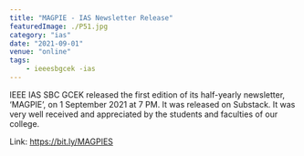 ```yaml
---
title: "MAGPIE - IAS Newsletter Release"
featuredImage: ./P51.jpg
category: "ias"
date: "2021-09-01"
venue: "online"
tags:
    - ieeesbgcek -ias
---
```

IEEE IAS SBC GCEK released the first edition of its half-yearly newsletter, ‘MAGPIE’, on 1 September 2021 at 7 PM. It was released on Substack. 
It was very well received and appreciated by the students and faculties of our college.

Link: https://bit.ly/MAGPIES



        